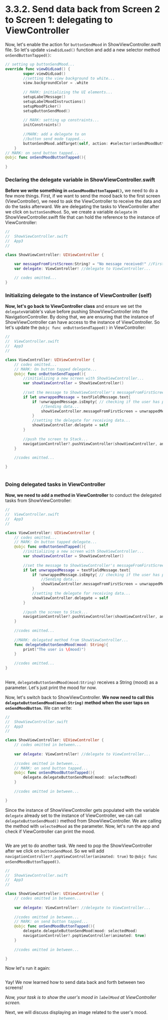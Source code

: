 # 3.3.2. Send data back from Screen 2 to Screen 1: delegating to ViewController

Now, let's enable the action for `buttonSendMood` in ShowViewController.swift file. So let's update `viewDidLoad()` function and add a new selector method `onSendButtonTapped()`:

```swift
// setting up buttonSendMood...
override func viewDidLoad() {
        super.viewDidLoad()
        //setting the view background to white...
        view.backgroundColor = .white
        
        // MARK: initializing the UI elements...
        setupLabelMessage()
        setupLabelMoodInstructions()
        setupMoodPicker()
        setupButtonSendMood()
        
        // MARK: setting up constraints...
        initConstraints()
        
        //MARK: add a delegate to on 
        //button send mode tapped...
        buttonSendMood.addTarget(self, action: #selector(onSendMoodButtonTapped), for: .touchUpInside)
    }
// MARK: on send button tapped...
@objc func onSendMoodButtonTapped(){
    
}
```

### Declaring the delegate variable in ShowViewController.swift

**Before we write something in `onSendMoodButtonTapped()`,** we need to do a few more things. First, if we want to send the mood back to the first screen (ViewController), we need to ask the ViewController to receive the data and do the tasks afterward. We are delegating the tasks to VIewController after we click on `buttonSendMood`. So, we create a variable `delegate` in ShowViewController.swift file that can hold the reference to the instance of ViewController:

```swift
//
//  ShowViewController.swift
//  App3
//

class ShowViewController: UIViewController {

    var messageFromFirstScreen:String? = "No message received!" //First screen can set this variable...
    var delegate: ViewController! //delegate to ViewController...
    
    // codes omitted...
}
```

### Initializing delegate to the instance of ViewController (self)

**Now, let's go back to ViewController class** and ensure we set the `delegate`variable's value before pushing ShowViewController into the NavigationController. By doing that, we are ensuring that the instance of ShowViewController can have access to the instance of ViewController. So let's update the `@objc func onButtonSendTapped()` in ViewController:

```swift
//
//  ViewController.swift
//  App3
//

class ViewController: UIViewController {
    // codes omitted...
    // MARK: On button tapped delegate...
    @objc func onButtonSendTapped(){
        //initializing a new screen with ShowViewController...
        var showViewController = ShowViewController()
        
        //set the message to ShowViewController's messageFromFirstScreen variable...
        if let unwrappedMessage = textFieldMessage.text{
            if !unwrappedMessage.isEmpty{ // checking if the user has put any message...
                //Sending data...
                showViewController.messageFromFirstScreen = unwrappedMessage
            }
            //setting the delegate for receiving data...
            showViewController.delegate = self
        }
        
        //push the screen to Stack...
        navigationController?.pushViewController(showViewController, animated: true)
    }
    
    //codes omitted...

}
 
```

### Doing delegated tasks in ViewController

**Now, we need to add a method in ViewController** to conduct the delegated tasks from ShowViewController:

```swift
//
//  ViewController.swift
//  App3
//

class ViewController: UIViewController {
    // codes omitted...
    // MARK: On button tapped delegate...
    @objc func onButtonSendTapped(){
        //initializing a new screen with ShowViewController...
        var showViewController = ShowViewController()
        
        //set the message to ShowViewController's messageFromFirstScreen variable...
        if let unwrappedMessage = textFieldMessage.text{
            if !unwrappedMessage.isEmpty{ // checking if the user has put any message...
                //Sending data...
                showViewController.messageFromFirstScreen = unwrappedMessage
            }
            //setting the delegate for receiving data...
            showViewController.delegate = self
        }
        
        //push the screen to Stack...
        navigationController?.pushViewController(showViewController, animated: true)
    }
    
    //codes omitted...
    
    //MARK: delegated method from ShowViewController...
    func delegateButtonSendMood(mood: String){
        print("The user is \(mood)")
    }
    
    //codes omitted...
}
 
```

Here, `delegateButtonSendMood(mood:String)` receives a String (mood) as a parameter. Let's just print the mood for now.

Now, let's switch back to ShowViewController. **We now need to call this `delegateButtonSendMood(mood:String)` method when the user taps on `onSendMoodButton`.** We can write:

```swift
//
//  ShowViewController.swift
//  App3
//

class ShowViewController: UIViewController {
    // codes omitted in between...
    
    var delegate: ViewController! //delegate to ViewController...
    
    //codes omitted in between...
    // MARK: on send button tapped...
    @objc func onSendMoodButtonTapped(){
        delegate.delegateButtonSendMood(mood: selectedMood)
    }
    
    //codes omitted in between...

}

```

Since the instance of ShowViewController gets populated with the variable `delegate` already set to the instance of ViewController, we can call `delegateButtonSendMood()` method from ShowViewController. We are calling the method with `selectedMood` as the parameter. Now, let's run the app and check if ViewController can print the mood.

<figure><img src="../../.gitbook/assets/ten (1).gif" alt=""><figcaption></figcaption></figure>

We are yet to do another task. We need to pop the ShowViewController after we click on `buttonSendMood`. So we will add `navigationController?.popViewController(animated: true)` to `@objc func onSendMoodButtonTapped()`.

```swift
//
//  ShowViewController.swift
//  App3
//

class ShowViewController: UIViewController {
    // codes omitted in between...
    
    var delegate: ViewController! //delegate to ViewController...
    
    //codes omitted in between...
    // MARK: on send button tapped...
    @objc func onSendMoodButtonTapped(){
        delegate.delegateButtonSendMood(mood: selectedMood)
        navigationController?.popViewController(animated: true)
    }
    
    //codes omitted in between...

}
```

Now let's run it again:

<figure><img src="../../.gitbook/assets/eleven.gif" alt=""><figcaption></figcaption></figure>

Yay! We now learned how to send data back and forth between two screens!

_Now, your task is to show the user's mood in `labelMood` at ViewController screen._

Next, we will discuss displaying an image related to the user's mood.
